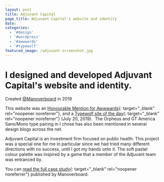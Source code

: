 ```yaml
---
layout: post
title: Adjuvant Capital
page_title: Adjuvant Capital's website and identity
date:
categories:
  - '#design'
  - '#wordpress'
  - '#awwwards'
  - '#typewolf'
featured_image: /adjuvant-screenshot.jpg
---
```

# I designed and developed Adjuvant Capital's website and identity.

Created [@Manoverboard](https://manoverboard.com) in 2019

This website was an [Honourable Mention for Awwwards](https://www.awwwards.com/sites/adjuvant-capital){: target="_blank" rel="noopener noreferrer"}, and a [Typewolf site of the day](https://www.typewolf.com/site-of-the-day/adjuvant-capital){: target="_blank" rel="noopener noreferrer"} (July 20, 2019).&nbsp; The Orpheus and GT America Sans/Mono type pairing in I chose has also been mentioned in several design blogs across the net.

Adjuvant Capital is an investment firm focused on public health. This project was a special one for me in particular since we had tried many different directions with no success, until I got my hands onto it. The soft pastel colour palette was inspired by a game that a member of the Adjuvant team was entranced by.

You can [read the full case study](https://manoverboard.com/work/adjuvant-capital/){: target="_blank" rel="noopener noreferrer"} published by Manoverboard.
